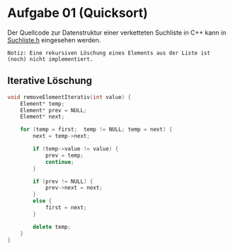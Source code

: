 # Aufgabe 01 (Quicksort)

Der Quellcode zur Datenstruktur einer verketteten Suchliste in C++ kann in [Suchliste.h](Suchliste.h) eingesehen werden.

    Notiz: Eine rekursiven Löschung eines Elements aus der Liste ist (noch) nicht implementiert.

## Iterative Löschung

```cpp
void removeElementIterativ(int value) {
    Element* temp;
    Element* prev = NULL;
    Element* next;

    for (temp = first;  temp != NULL; temp = next) {
        next = temp->next;

        if (temp->value != value) {
            prev = temp;
            continue;
        }

        if (prev != NULL) {
            prev->next = next;
        }
        else {
            first = next;
        }

        delete temp;
    }
}
```